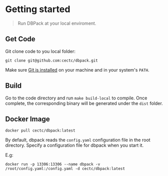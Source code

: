 # Getting started

> Run DBPack at your local enviroment.

## Get Code

Git clone code to you local folder:

```
git clone git@github.com:cectc/dbpack.git
```

Make sure [Git is installed](https://git-scm.com/downloads) on your machine and in your system's `PATH`.

## Build

Go to the code directory and run `make build-local` to compile. Once complete, the corresponding binary will be generated under the `dist` folder.

## Docker Image

```
docker pull cectc/dbpack:latest
```

By default, dbpack reads the `config.yaml` configuration file in the root directory. Specify a configuration file for dbpack when you start it.

E.g:

```
docker run -p 13306:13306 --name dbpack -v /root/config.yaml:/config.yaml -d cectc/dbpack:latest
```
